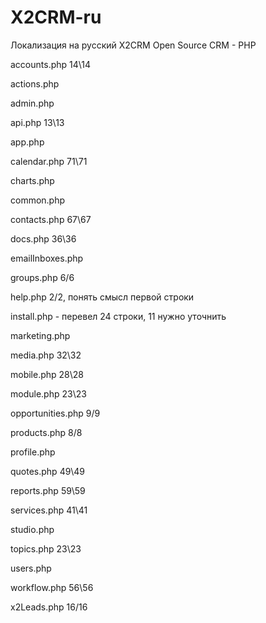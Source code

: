 # X2CRM-ru
Локализация на русский X2CRM Open Source CRM - PHP


accounts.php		14\14

actions.php

admin.php

api.php				13\13

app.php

calendar.php		71\71

charts.php

common.php

contacts.php		67\67

docs.php			36\36

emailInboxes.php

groups.php			6/6

help.php			2/2, понять смысл первой строки

install.php			- перевел 24 строки, 11 нужно уточнить

marketing.php

media.php			32\32

mobile.php			28\28

module.php			23\23

opportunities.php	9/9

products.php		8/8

profile.php

quotes.php			49\49

reports.php			59\59

services.php		41\41

studio.php

topics.php			23\23

users.php

workflow.php		56\56

x2Leads.php			16/16
